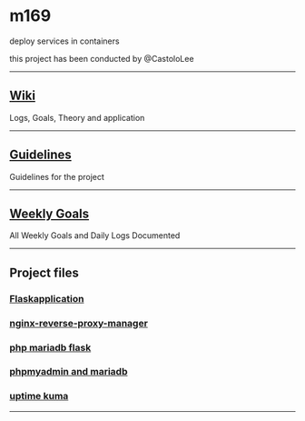 # m169
deploy services in containers

this project has been conducted by @CastoloLee

---

## [Wiki](https://github.com/Campus-Castolo/m169/wiki)
Logs, Goals, Theory and application

---

## [Guidelines](Guidelines.md)
Guidelines for the project

---

## [Weekly Goals](https://github.com/Campus-Castolo/m169/wiki/Weekly-Goals---Daily-Logs)
All Weekly Goals and Daily Logs Documented

---

## Project files

### [Flaskapplication](flask-application/readme.md)

### [nginx-reverse-proxy-manager](nginx-reverse-proxy-manager/readme.md)

### [php mariadb flask](php-mariadb-flask/readme.md)

### [phpmyadmin and mariadb](phpmyadmin-mariadb/readme.md)

### [uptime kuma](uptimekuma/readme.md)

---

